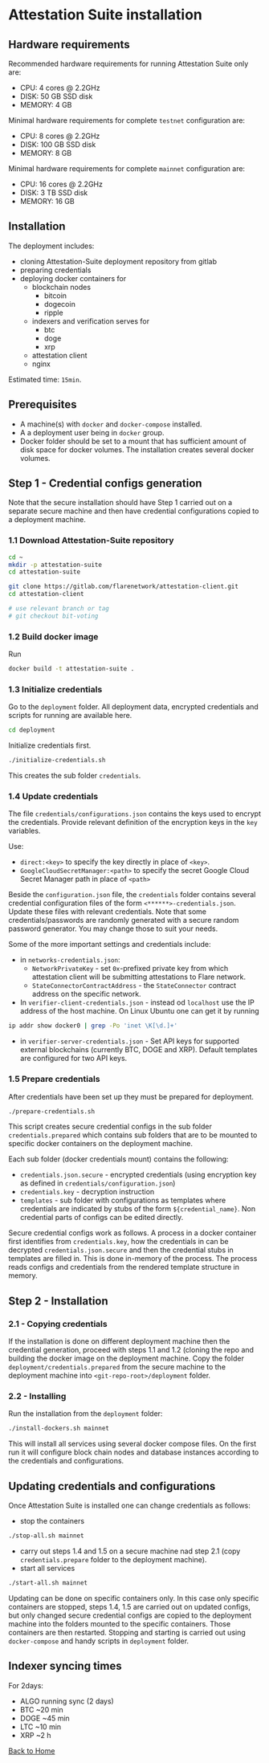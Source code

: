 # Attestation Suite installation

## Hardware requirements

Recommended hardware requirements for running Attestation Suite only are:
- CPU: 4 cores @ 2.2GHz
- DISK: 50 GB SSD disk
- MEMORY: 4 GB

Minimal hardware requirements for complete `testnet` configuration are:
- CPU: 8 cores @ 2.2GHz
- DISK: 100 GB SSD disk
- MEMORY: 8 GB

Minimal hardware requirements for complete `mainnet` configuration are:
- CPU: 16 cores @ 2.2GHz
- DISK: 3 TB SSD disk
- MEMORY: 16 GB

## Installation

The deployment includes:
- cloning Attestation-Suite deployment repository from gitlab
- preparing credentials
- deploying docker containers for 
    - blockchain nodes
        - bitcoin
        - dogecoin
        - ripple
    - indexers and verification serves for
        - btc
        - doge
        - xrp
    - attestation client
    - nginx

Estimated time: `15min`.

## Prerequisites 

- A machine(s) with `docker` and `docker-compose` installed. 
- A a deployment user being in `docker` group.
- Docker folder should be set to a mount that has sufficient amount of disk space for docker volumes. The installation creates several docker volumes.


## Step 1 - Credential configs generation

Note that the secure installation should have Step 1 carried out on a separate secure machine
and then have credential configurations copied to a deployment machine.

### 1.1 Download Attestation-Suite repository

``` bash
cd ~
mkdir -p attestation-suite
cd attestation-suite

git clone https://gitlab.com/flarenetwork/attestation-client.git
cd attestation-client

# use relevant branch or tag
# git checkout bit-voting

```

### 1.2 Build docker image

Run
``` bash
docker build -t attestation-suite .
```

### 1.3 Initialize credentials

Go to the `deployment` folder. All deployment data, encrypted credentials and scripts for running are available here.

```bash
cd deployment
```

Initialize credentials first.

``` bash
./initialize-credentials.sh
```

This creates the sub folder `credentials`. 

### 1.4 Update credentials 

The file `credentials/configurations.json` contains the keys used to encrypt the credentials.
Provide relevant definition of the encryption keys in the `key` variables.

Use:
 - `direct:<key>` to specify the key directly in place of `<key>`.
 - `GoogleCloudSecretManager:<path>` to specify the secret Google Cloud Secret Manager path in place of `<path>`

Beside the `configuration.json` file, the `credentials` folder contains several credential configuration files of the form `<******>-credentials.json`.
Update these files with relevant credentials. Note that some credentials/passwords are randomly generated with a secure random password generator. You may change those to suit your needs. 

Some of the more important settings and credentials include:
- in `networks-credentials.json`:
   - `NetworkPrivateKey` - set `0x`-prefixed private key from which attestation client will be submitting attestations to Flare network.
   - `StateConnectorContractAddress` - the `StateConnector` contract address on the specific network. 
- In `verifier-client-credentials.json` - instead od `localhost` use the IP address of the host machine. On Linux Ubuntu one can get it by running 
```bash
ip addr show docker0 | grep -Po 'inet \K[\d.]+'
```
- in `verifier-server-credentials.json` - Set API keys for supported external blockchains (currently BTC, DOGE and XRP). Default templates are configured 
for two API keys. 

### 1.5 Prepare credentials

After credentials have been set up they must be prepared for deployment.

``` bash
./prepare-credentials.sh
```

This script creates secure credential configs in the sub folder `credentials.prepared` which
contains sub folders that are to be mounted to specific docker containers on the deployment machine.

Each sub folder (docker credentials mount) contains the following:
- `credentials.json.secure` - encrypted credentials (using encryption key as defined in `credentials/configuration.json`)
- `credentials.key` - decryption instruction
- `templates` - sub folder with configurations as templates where credentials are indicated by stubs of the form `${credential_name}`. Non credential parts of configs can be edited directly.

Secure credential configs work as follows. 
A process in a docker container first identifies from  `credentials.key`, how the credentials in can be decrypted `credentials.json.secure` and then the 
credential stubs in templates are filled in. This is done in-memory of the process. The process reads configs and credentials from the rendered template 
structure in memory.

## Step 2 - Installation

### 2.1 - Copying credentials
If the installation is done on different deployment machine then the credential generation, proceed with steps 1.1 and 1.2 (cloning the repo and building the docker image on the deployment machine. Copy the folder `deployment/credentials.prepared` from the secure machine to the deployment machine into 
`<git-repo-root>/deployment` folder.
 
### 2.2 - Installing
Run the installation from the `deployment` folder:
``` bash
./install-dockers.sh mainnet
```

This will install all services using several docker compose files. On the first run it will configure block chain nodes and database instances according to the credentials and configurations.

## Updating credentials and configurations

Once Attestation Suite is installed one can change credentials as follows:
- stop the containers
``` bash
./stop-all.sh mainnet
```
- carry out steps 1.4 and 1.5 on a secure machine nad step 2.1 (copy `credentials.prepare` folder to the deployment machine).
- start all services
``` bash
./start-all.sh mainnet
```

Updating can be done on specific containers only. In this case only specific containers are stopped, steps 1.4, 1.5 are carried out on updated configs, but only changed secure credential configs are copied to the deployment machine into the folders mounted to the specific containers. Those containers are then restarted. Stopping and starting is carried out using `docker-compose` and handy scripts in `deployment` folder.

## Indexer syncing times

For 2days:

- ALGO running sync (2 days)
- BTC ~20 min
- DOGE ~45 min
- LTC ~10 min
- XRP ~2 h

[Back to Home](./../README.md)
